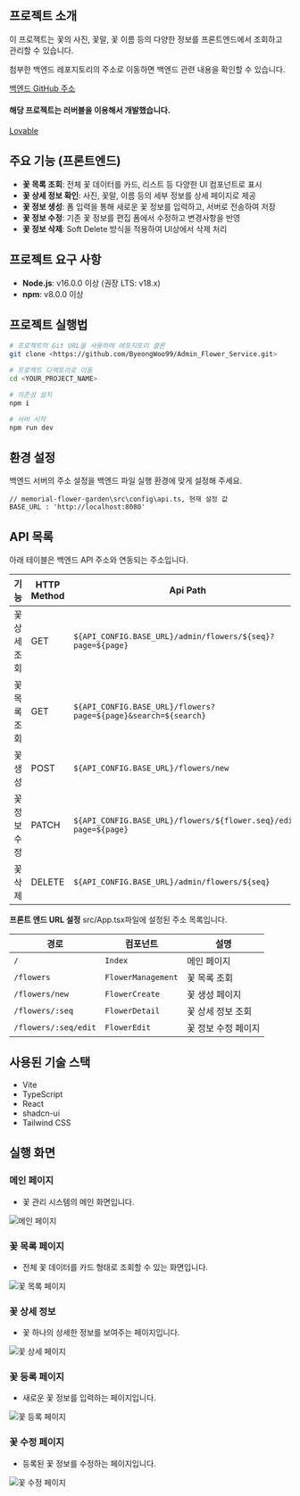 ## 프로젝트 소개
이 프로젝트는 꽃의 사진, 꽃말, 꽃 이름 등의 다양한 정보를 프론트엔드에서 조회하고 관리할 수 있습니다.

첨부한 백엔드 레포지토리의 주소로 이동하면 백엔드 관련 내용을 확인할 수 있습니다.

[백엔드 GitHub 주소](https://github.com/ByeongWoo99/Flower_Service)

#### 해당 프로젝트는 러버블을 이용해서 개발했습니다.
[Lovable](https://lovable.dev/)

## 주요 기능 (프론트엔드)
- **꽃 목록 조회**: 전체 꽃 데이터를 카드, 리스트 등 다양한 UI 컴포넌트로 표시
- **꽃 상세 정보 확인**: 사진, 꽃말, 이름 등의 세부 정보를 상세 페이지로 제공
- **꽃 정보 생성**: 폼 입력을 통해 새로운 꽃 정보를 입력하고, 서버로 전송하여 저장
- **꽃 정보 수정**: 기존 꽃 정보를 편집 폼에서 수정하고 변경사항을 반영
- **꽃 정보 삭제**: Soft Delete 방식을 적용하여 UI상에서 삭제 처리


## 프로젝트 요구 사항

- **Node.js**: v16.0.0 이상 (권장 LTS: v18.x)  
- **npm**: v8.0.0 이상  

## 프로젝트 실행법

```sh
# 프로젝트의 Git URL을 사용하여 레포지토리 클론
git clone <https://github.com/ByeongWoo99/Admin_Flower_Service.git>

# 프로젝트 디렉토리로 이동
cd <YOUR_PROJECT_NAME>

# 의존성 설치
npm i

# 서버 시작
npm run dev
```

## 환경 설정
백엔드 서버의 주소 설정을 백엔드 파일 실행 환경에 맞게 설정해 주세요.

```
// memorial-flower-garden\src\config\api.ts, 현재 설정 값
BASE_URL : 'http://localhost:8080'
```

## API 목록
아래 테이블은 백엔드 API 주소와 연동되는 주소입니다.

| 기능         | HTTP Method | Api Path                         |
| ------------ | ----------- | -------------------------------- |
| 꽃 상세 조회 | GET         | `${API_CONFIG.BASE_URL}/admin/flowers/${seq}?page=${page}`     |
| 꽃 목록 조회 | GET         | `${API_CONFIG.BASE_URL}/flowers?page=${page}&search=${search}`                    |
| 꽃 생성      | POST        | `${API_CONFIG.BASE_URL}/flowers/new`                   |
| 꽃 정보 수정 | PATCH       | `${API_CONFIG.BASE_URL}/flowers/${flower.seq}/edit?page=${page}`                   |
| 꽃 삭제      | DELETE      | `${API_CONFIG.BASE_URL}/admin/flowers/${seq}`        |

**프론트 엔드 URL 설정**
src/App.tsx파일에 설정된 주소 목록입니다.

| 경로                | 컴포넌트             | 설명               |
| ------------------- | -------------------- | ------------------ |
| `/`                 | `Index`              | 메인 페이지         |
| `/flowers`          | `FlowerManagement`   | 꽃 목록 조회        |
| `/flowers/new`      | `FlowerCreate`       | 꽃 생성 페이지      |
| `/flowers/:seq`     | `FlowerDetail`       | 꽃 상세 정보 조회   |
| `/flowers/:seq/edit`| `FlowerEdit`         | 꽃 정보 수정 페이지 |


## 사용된 기술 스택

- Vite
- TypeScript
- React
- shadcn-ui
- Tailwind CSS

## 실행 화면

### 메인 페이지
- 꽃 관리 시스템의 메인 화면입니다.

![메인 페이지](./images/mainPage.jpg)

### 꽃 목록 페이지
- 전체 꽃 데이터를 카드 형태로 조회할 수 있는 화면입니다.

![꽃 목록 페이지](./images/flowerList.jpg)

### 꽃 상세 정보
- 꽃 하나의 상세한 정보를 보여주는 페이지입니다.

![꽃 상세 페이지](./images/flowerDetailPage.jpg)

### 꽃 등록 페이지
- 새로운 꽃 정보를 입력하는 페이지입니다.

![꽃 등록 페이지](./images/createFlowerPage.jpg)

### 꽃 수정 페이지
- 등록된 꽃 정보를 수정하는 페이지입니다.

![꽃 수정 페이지](./images/updateFlowerPage.jpg)